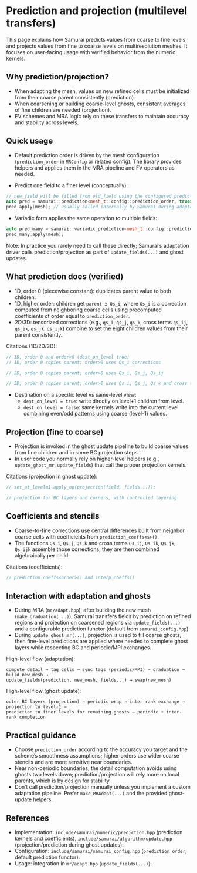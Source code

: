 # Prediction and projection (multilevel transfers)
This page explains how Samurai predicts values from coarse to fine levels and projects values from fine to coarse levels on multiresolution meshes. It focuses on user-facing usage with verified behavior from the numeric kernels.

## Why prediction/projection?

- When adapting the mesh, values on new refined cells must be initialized from their coarse parent consistently (prediction).
- When coarsening or building coarse-level ghosts, consistent averages of fine children are needed (projection).
- FV schemes and MRA logic rely on these transfers to maintain accuracy and stability across levels.

## Quick usage

- Default prediction order is driven by the mesh configuration (`prediction_order` in `MRConfig` or related config). The library provides helpers and applies them in the MRA pipeline and FV operators as needed.

- Predict one field to a finer level (conceptually):

```cpp
// new_field will be filled from old_field using the configured prediction order
auto pred = samurai::prediction<mesh_t::config::prediction_order, true>(new_field, old_field);
pred.apply(mesh); // usually called internally by Samurai during adaptation
```

- Variadic form applies the same operation to multiple fields:

```cpp
auto pred_many = samurai::variadic_prediction<mesh_t::config::prediction_order, true>(u, v, w);
pred_many.apply(mesh);
```

Note: In practice you rarely need to call these directly; Samurai’s adaptation driver calls prediction/projection as part of `update_fields(...)` and ghost updates.

## What prediction does (verified)

- 1D, order 0 (piecewise constant): duplicates parent value to both children.
- 1D, higher order: children get `parent ± Qs_i`, where `Qs_i` is a correction computed from neighboring coarse cells using precomputed coefficients of order equal to `prediction_order`.
- 2D/3D: tensorized corrections (e.g., `qs_i`, `qs_j`, `qs_k`, cross terms `qs_ij`, `qs_ik`, `qs_jk`, `qs_ijk`) combine to set the eight children values from their parent consistently.

Citations (1D/2D/3D):

```398:451:include/samurai/numeric/prediction.hpp
// 1D, order 0 and order>0 (dest_on_level true)
// 1D, order 0 copies parent; order>0 uses Qs_i corrections
```

```541:562:include/samurai/numeric/prediction.hpp
// 2D, order 0 copies parent; order>0 uses Qs_i, Qs_j, Qs_ij
```

```675:704:include/samurai/numeric/prediction.hpp
// 3D, order 0 copies parent; order>0 uses Qs_i, Qs_j, Qs_k and cross terms
```

- Destination on a specific level vs same-level view:
  - `dest_on_level = true`: write directly on level+1 children from level.
  - `dest_on_level = false`: same kernels write into the current level combining even/odd patterns using coarse (level-1) values.

## Projection (fine to coarse)

- Projection is invoked in the ghost update pipeline to build coarse values from fine children and in some BC projection steps.
- In user code you normally rely on higher-level helpers (e.g., `update_ghost_mr`, `update_fields`) that call the proper projection kernels.

Citations (projection in ghost update):

```44:58:include/samurai/algorithm/update.hpp
// set_at_levelm1.apply_op(projection(field, fields...));
```

```121:139:include/samurai/algorithm/update.hpp
// projection for BC layers and corners, with controlled layering
```

## Coefficients and stencils

- Coarse-to-fine corrections use central differences built from neighbor coarse cells with coefficients from `prediction_coeffs<s>()`.
- The functions `Qs_i`, `Qs_j`, `Qs_k` and cross terms `Qs_ij`, `Qs_ik`, `Qs_jk`, `Qs_ijk` assemble those corrections; they are then combined algebraically per child.

Citations (coefficients):

```77:108:include/samurai/numeric/prediction.hpp
// prediction_coeffs<order>() and interp_coeffs()
```

## Interaction with adaptation and ghosts

- During MRA (`mr/adapt.hpp`), after building the new mesh (`make_graduation(...)`), Samurai transfers fields by prediction on refined regions and projection on coarsened regions via `update_fields(...)` and a configurable prediction functor (default from `samurai_config.hpp`).
- During `update_ghost_mr(...)`, projection is used to fill coarse ghosts, then fine-level predictions are applied where needed to complete ghost layers while respecting BC and periodic/MPI exchanges.

High-level flow (adaptation):

```text
compute detail → tag cells → sync tags (periodic/MPI) → graduation → build new mesh →
update_fields(prediction, new_mesh, fields...) → swap(new_mesh)
```

High-level flow (ghost update):

```text
outer BC layers (projection) → periodic wrap → inter-rank exchange → projection to level-1 →
prediction to finer levels for remaining ghosts → periodic + inter-rank completion
```

## Practical guidance

- Choose `prediction_order` according to the accuracy you target and the scheme’s smoothness assumptions; higher orders use wider coarse stencils and are more sensitive near boundaries.
- Near non-periodic boundaries, the detail computation avoids using ghosts two levels down; prediction/projection will rely more on local parents, which is by design for stability.
- Don’t call prediction/projection manually unless you implement a custom adaptation pipeline. Prefer `make_MRAdapt(...)` and the provided ghost-update helpers.

## References

- Implementation: `include/samurai/numeric/prediction.hpp` (prediction kernels and coefficients), `include/samurai/algorithm/update.hpp` (projection/prediction during ghost updates).
- Configuration: `include/samurai/samurai_config.hpp` (`prediction_order`, default prediction functor).
- Usage: integration in `mr/adapt.hpp` (`update_fields(...)`).

